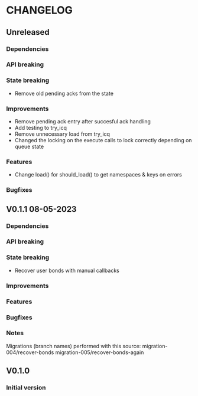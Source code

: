 # CHANGELOG

## Unreleased
### Dependencies
### API breaking
### State breaking
- Remove old pending acks from the state
### Improvements
- Remove pending ack entry after succesful ack handling
- Add testing to try_icq
- Remove unnecessary load from try_icq
- Changed the locking on the execute calls to lock correctly depending on queue state
### Features
- Change load() for should_load() to get namespaces & keys on errors
### Bugfixes

## V0.1.1 08-05-2023
### Dependencies
### API breaking
### State breaking
- Recover user bonds with manual callbacks
### Improvements
### Features
### Bugfixes
### Notes

Migrations (branch names) performed with this source:
migration-004/recover-bonds
migration-005/recover-bonds-again

## V0.1.0
### Initial version